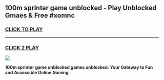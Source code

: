 
## 100m sprinter game unblocked - Play Unblocked Gmaes & Free #xomnc
<h3>
<a href="https://premium.freeplayer.one?title=100m_sprinter_game_unblocked&ref=01M">CLICK TO PLAY</a></h3>
<hr>

<h3>
<a href="https://premium.freeplayer.one?title=100m_sprinter_game_unblocked&ref=01M">CLICK 2 PLAY</a>
  
</h3>

<a href="https://premium.freeplayer.one?title=100m_sprinter_game_unblocked&ref=01M"><img src="https://clearcache.store/games.png"></a>


**100m sprinter game unblocked games unblocked: Your Gateway to Fun and Accessible Online Gaming**
